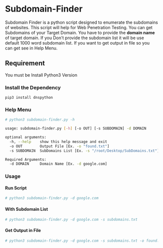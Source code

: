 # Subdomain-Finder
Subdomain Finder is a python script designed to enumerate the subdomains of websites. This script will help for Web Penetration Testing. You can get Subdomains of your Target Domain. You have to provide the <b>domain name</b> of target domain. If you Don't provide the subdomain list it will be use default 1000 word subdomain list. If you want to get output in file so you can get see in Help Menu.

## Requirement
You must be Install Python3 Version<br/>
### Install the Dependency
```
pip3 install dnspython
```

### Help Menu
```bash
# python3 subdomain-finder.py -h

usage: subdomain-finder.py [-h] [-o OUT] [-s SUBDOMAIN] -d DOMAIN

optional arguments:
  -h, --help    show this help message and exit
  -o OUT        Output File [Ex. -o "found.txt"]
  -s SUBDOMAIN  SubDomains List [Ex. -s "/root/Desktop/SubDomains.txt"]

Required Arguments:
  -d DOMAIN     Domain Name [Ex. -d google.com]
```


### Usage
#### Run Script
```bash
# python3 subdomain-finder.py -d google.com
```
#### With Subdomain List
```bash
# python3 subdomain-finder.py -d google.com -s subdomains.txt
```
#### Get Output in File
```bash
# python3 subdomain-finder.py -d google.com -s subdomains.txt -o found.txt
```
